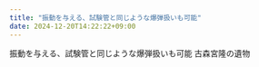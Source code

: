 ```yaml
---
title: "振動を与える、試験管と同じような爆弾扱いも可能"
date: 2024-12-20T14:22:22+09:00
---
```

振動を与える、試験管と同じような爆弾扱いも可能
古森宮隆の遺物
